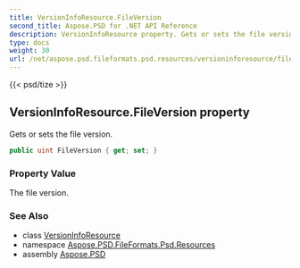 ```yaml
---
title: VersionInfoResource.FileVersion
second_title: Aspose.PSD for .NET API Reference
description: VersionInfoResource property. Gets or sets the file version
type: docs
weight: 30
url: /net/aspose.psd.fileformats.psd.resources/versioninforesource/fileversion/
---
```

{{< psd/tize >}}
## VersionInfoResource.FileVersion property

Gets or sets the file version.

```csharp
public uint FileVersion { get; set; }
```

### Property Value

The file version.

### See Also

* class [VersionInfoResource](../)
* namespace [Aspose.PSD.FileFormats.Psd.Resources](../../../aspose.psd.fileformats.psd.resources/)
* assembly [Aspose.PSD](../../../)


